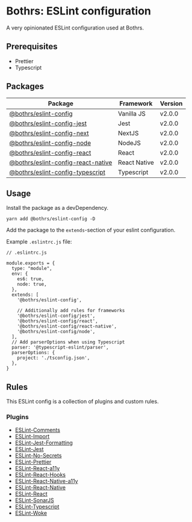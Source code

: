 # Bothrs: ESLint configuration

A very opinionated ESLint configuration used at Bothrs.

## Prerequisites

- Prettier
- Typescript

## Packages

| Package                              | Framework    | Version |
| ------------------------------------ | ------------ | ------- |
| [@bothrs/eslint-config]              | Vanilla JS   | v2.0.0  |
| [@bothrs/eslint-config-jest]         | Jest         | v2.0.0  |
| [@bothrs/eslint-config-next]         | NextJS       | v2.0.0  |
| [@bothrs/eslint-config-node]         | NodeJS       | v2.0.0  |
| [@bothrs/eslint-config-react]        | React        | v2.0.0  |
| [@bothrs/eslint-config-react-native] | React Native | v2.0.0  |
| [@bothrs/eslint-config-typescript]   | Typescript   | v2.0.0  |

## Usage

Install the package as a devDependency.

`yarn add @bothrs/eslint-config -D`

Add the package to the `extends`-section of your eslint configuration.

Example `.eslintrc.js` file:

```
// .eslintrc.js

module.exports = {
  type: "module",
  env: {
    es6: true,
    node: true,
  },
  extends: [
    '@bothrs/eslint-config',

    // Additionally add rules for frameworks
    '@bothrs/eslint-config/jest',
    '@bothrs/eslint-config/react',
    '@bothrs/eslint-config/react-native',
    '@bothrs/eslint-config/node',
  ],
  // Add parserOptions when using Typescript
  parser: '@typescript-eslint/parser',
  parserOptions: {
    project: './tsconfig.json',
  },
}
```

## Rules

This ESLint config is a collection of plugins and custom rules.

### Plugins

- [ESLint-Comments](https://github.com/mysticatea/eslint-plugin-eslint-comments)
- [ESLint-Import](https://github.com/import-js/eslint-plugin-import)
- [ESLint-Jest-Formatting](https://github.com/dangreenisrael/eslint-plugin-jest-formatting)
- [ESLint-Jest](https://github.com/jest-community/eslint-plugin-jest)
- [ESLint-No-Secrets](https://github.com/nickdeis/eslint-plugin-no-secrets)
- [ESLint-Prettier](https://github.com/prettier/prettier-eslint)
- [ESLint-React-a11y](https://www.npmjs.com/package/eslint-plugin-jsx-a11y)
- [ESLint-React-Hooks](https://github.com/facebook/react/tree/main/packages/eslint-plugin-react-hooks)
- [ESLint-React-Native-a11y](https://github.com/FormidableLabs/eslint-plugin-react-native-a11y)
- [ESLint-React-Native](https://github.com/Intellicode/eslint-plugin-react-native)
- [ESLint-React](https://github.com/yannickcr/eslint-plugin-react)
- [ESLint-SonarJS](https://github.com/SonarSource/eslint-plugin-sonarjs)
- [ESLint-Typescript](https://github.com/typescript-eslint/typescript-eslint)
- [ESLint-Woke](https://github.com/amwmedia/eslint-plugin-woke)

<!-- Links -->

[@bothrs/eslint-config]: https://github.com/bothrs/eslint-config/tree/main/packages/bothrs-eslint-config/README.md
[@bothrs/eslint-config-jest]: https://github.com/bothrs/eslint-config/tree/main/packages/bothrs-eslint-config-jest/README.md
[@bothrs/eslint-config-next]: https://github.com/bothrs/eslint-config/tree/main/packages/bothrs-eslint-config-next/README.md
[@bothrs/eslint-config-node]: https://github.com/bothrs/eslint-config/tree/main/packages/bothrs-eslint-config-node/README.md
[@bothrs/eslint-config-react]: https://github.com/bothrs/eslint-config/tree/main/packages/bothrs-eslint-config-react/README.md
[@bothrs/eslint-config-react-native]: https://github.com/bothrs/eslint-config/tree/main/packages/bothrs-eslint-config-react-native/README.md
[@bothrs/eslint-config-typescript]: https://github.com/bothrs/eslint-config/tree/main/packages/bothrs-eslint-config-typescript/README.md
